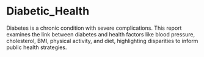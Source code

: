 # Diabetic_Health
Diabetes is a chronic condition with severe complications. This report examines the link between diabetes and health factors like blood pressure, cholesterol, BMI, physical activity, and diet, highlighting disparities to inform public health strategies.
